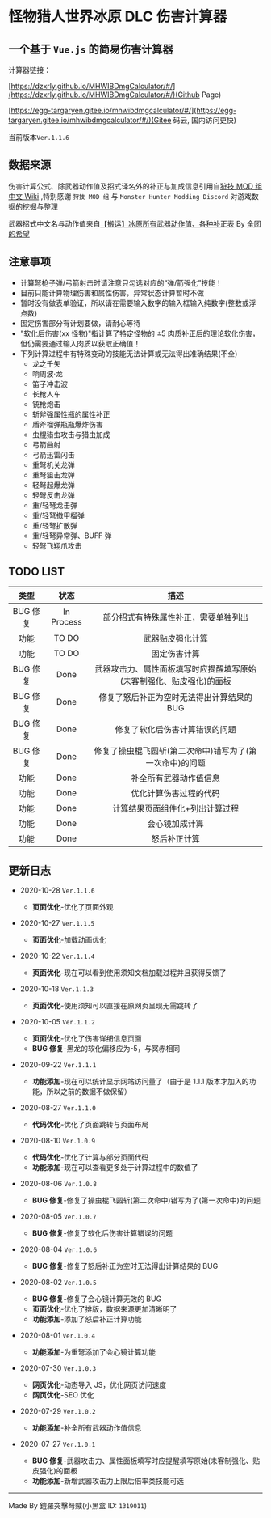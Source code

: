 # 怪物猎人世界冰原 DLC 伤害计算器

## 一个基于 `Vue.js` 的简易伤害计算器

计算器链接：

[https://dzxrly.github.io/MHWIBDmgCalculator/#/](https://dzxrly.github.io/MHWIBDmgCalculator/#/)(Github Page)

[https://egg-targaryen.gitee.io/mhwibdmgcalculator/#/](https://egg-targaryen.gitee.io/mhwibdmgcalculator/#/)(Gitee 码云, 国内访问更快)

当前版本`Ver.1.1.6`

## 数据来源

伤害计算公式、除武器动作值及招式译名外的补正与加成信息引用自[狩技 MOD 组中文 Wiki](http://wiki.mhwmod.com/) ,特别感谢 `狩技 MOD 组` 与 `Monster Hunter Modding Discord` 对游戏数据的挖掘与整理

武器招式中文名与动作值来自[【搬运】冰原所有武器动作值、各种补正表](https://tieba.baidu.com/p/6591591373) By [全团的希望](https://tieba.baidu.com/home/main?un=_%E5%90%8E_%E7%9F%A5HO%E8%A7%89&ie=utf-8&id=tb.1.756c6ba6.IDeQsAudnybJlsDQl8giPA?t=1579074945&fr=pb)

## 注意事项

- 计算弩枪子弹/弓箭射击时请注意只勾选对应的“弹/箭强化”技能！
- 目前只能计算物理伤害和属性伤害，异常状态计算暂时不做
- 暂时没有做表单验证，所以请在需要输入数字的输入框输入纯数字(整数或浮点数)
- 固定伤害部分有计划要做，请耐心等待
- "软化后伤害(xx 怪物)"指计算了特定怪物的 ±5 肉质补正后的理论软化伤害，但仍需要通过输入肉质以获取正确值！
- 下列计算过程中有特殊变动的技能无法计算或无法得出准确结果(不全)
  - 龙之千矢
  - 响周波·龙
  - 笛子冲击波
  - 长枪人车
  - 铳枪炮击
  - 斩斧强属性瓶的属性补正
  - 盾斧榴弹瓶瓶爆炸伤害
  - 虫棍猎虫攻击与猎虫加成
  - 弓箭曲射
  - 弓箭迅雷闪击
  - 重弩机关龙弹
  - 重弩狙击龙弹
  - 轻弩起爆龙弹
  - 轻弩反击龙弹
  - 重/轻弩龙击弹
  - 重/轻弩撤甲榴弹
  - 重/轻弩扩散弹
  - 重/轻弩异常弹、BUFF 弹
  - 轻弩飞翔爪攻击

## TODO LIST

|   类型   |    状态    |                                 描述                                 |
| :------: | :--------: | :------------------------------------------------------------------: |
| BUG 修复 | In Process |                 部分招式有特殊属性补正，需要单独列出                 |
|   功能   |   TO DO    |                           武器贴皮强化计算                           |
|   功能   |   TO DO    |                             固定伤害计算                             |
| BUG 修复 |    Done    | 武器攻击力、属性面板填写时应提醒填写原始(未客制强化、贴皮强化)的面板 |
| BUG 修复 |    Done    |              修复了怒后补正为空时无法得出计算结果的 BUG              |
| BUG 修复 |    Done    |                    修复了软化后伤害计算错误的问题                    |
| BUG 修复 |    Done    |       修复了操虫棍飞圆斩(第二次命中)错写为了(第一次命中)的问题       |
|   功能   |    Done    |                        补全所有武器动作值信息                        |
|   功能   |    Done    |                        优化计算伤害过程的代码                        |
|   功能   |    Done    |                   计算结果页面组件化+列出计算过程                    |
|   功能   |    Done    |                            会心镜加成计算                            |
|   功能   |    Done    |                             怒后补正计算                             |

## 更新日志

- 2020-10-28 `Ver.1.1.6`

  - **页面优化**-优化了页面外观

- 2020-10-27 `Ver.1.1.5`

  - **页面优化**-加载动画优化

- 2020-10-22 `Ver.1.1.4`

  - **页面优化**-现在可以看到使用须知文档加载过程并且获得反馈了

- 2020-10-18 `Ver.1.1.3`

  - **页面优化**-使用须知可以直接在原网页呈现无需跳转了

- 2020-10-05 `Ver.1.1.2`

  - **页面优化**-优化了伤害详细信息页面
  - **BUG 修复**-黑龙的软化偏移应为-5，与冥赤相同

- 2020-09-22 `Ver.1.1.1`

  - **功能添加**-现在可以统计显示网站访问量了（由于是 1.1.1 版本才加入的功能，所以之前的数据不做保留）

- 2020-08-27 `Ver.1.1.0`

  - **代码优化**-优化了页面跳转与页面布局

- 2020-08-10 `Ver.1.0.9`

  - **代码优化**-优化了计算与部分页面代码
  - **功能添加**-现在可以查看更多处于计算过程中的数值了

- 2020-08-06 `Ver.1.0.8`

  - **BUG 修复**-修复了操虫棍飞圆斩(第二次命中)错写为了(第一次命中)的问题

- 2020-08-05 `Ver.1.0.7`

  - **BUG 修复**-修复了软化后伤害计算错误的问题

- 2020-08-04 `Ver.1.0.6`

  - **BUG 修复**-修复了怒后补正为空时无法得出计算结果的 BUG

- 2020-08-02 `Ver.1.0.5`

  - **BUG 修复**-修复了会心镜计算无效的 BUG
  - **页面优化**-优化了排版，数据来源更加清晰明了
  - **功能添加**-添加了怒后补正计算功能

- 2020-08-01 `Ver.1.0.4`

  - **功能添加**-为重弩添加了会心镜计算功能

- 2020-07-30 `Ver.1.0.3`

  - **网页优化**-动态导入 JS，优化网页访问速度
  - **网页优化**-SEO 优化

- 2020-07-29 `Ver.1.0.2`

  - **功能添加**-补全所有武器动作值信息

- 2020-07-27 `Ver.1.0.1`

  - **BUG 修复**-武器攻击力、属性面板填写时应提醒填写原始(未客制强化、贴皮强化)的面板
  - **功能添加**-新增武器攻击力上限后倍率类技能可选

---

Made By 鎧羅突擊弩賊(小黑盒 ID: `1319011`)
